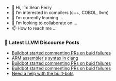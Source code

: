- 👋 Hi, I’m Sean Perry
- 👀 I’m interested in compilers (c++, COBOL, llvm)
- 🌱 I’m currently learning ...
- 💞️ I’m looking to collaborate on ...
- 📫 How to reach me ...

<!---
s66perry/s66perry is a ✨ special ✨ repository because its `README.md` (this file) appears on your GitHub profile.
You can click the Preview link to take a look at your changes.
--->
### 📕 Latest LLVM Discourse Posts

<!-- DISCOURSE-LLVM:START -->
- [Buildbot started commenting PRs on buid failures](https://discourse.llvm.org/t/buildbot-started-commenting-prs-on-buid-failures/79738#post_13)
- [ARM assembler&#39;s syntax in clang](https://discourse.llvm.org/t/arm-assemblers-syntax-in-clang/26560?page=2#post_22)
- [Buildbot started commenting PRs on buid failures](https://discourse.llvm.org/t/buildbot-started-commenting-prs-on-buid-failures/79738#post_12)
- [Buildbot started commenting PRs on buid failures](https://discourse.llvm.org/t/buildbot-started-commenting-prs-on-buid-failures/79738#post_11)
- [Need a help with the built-bots](https://discourse.llvm.org/t/need-a-help-with-the-built-bots/79437#post_2)
<!-- DISCOURSE-LLVM:END -->
